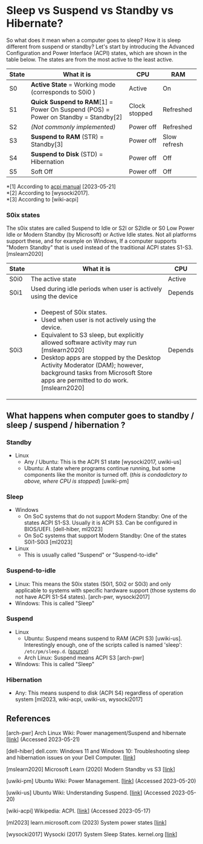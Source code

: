 # Sleep vs Suspend vs Standby vs Hibernate?

So what does it mean when a computer goes to sleep? How it is sleep different from suspend or standby? Let's start by introducing the Advanced Configuration and Power Interface (ACPI) states, which are shown in the table below. The states are from the most active to the least active. 

| State | What it is                                                                           | CPU           | RAM          |
| ----- | ------------------------------------------------------------------------------------ | ------------- | ------------ |
| S0    | **Active State** = Working mode   (corresponds to S0i0 )                             | Active        | On           |
| S1    | **Quick Suspend to RAM**[1] = Power On Suspend (POS) = Power on Standby = Standby[2] | Clock stopped | Refreshed    |
| S2    | *(Not commonly     implemented)*                                                     | Power off     | Refreshed    |
| S3    | **Suspend to RAM** (STR) = Standby[3]                                                | Power off     | Slow refresh |
| S4    | **Suspend to Disk** (STD) = Hibernation                                              | Power off     | Off          |
| S5    | Soft Off                                                                             | Power off     | Off          |

\*[1] According to [acpi manual](https://manpages.ubuntu.com/manpages/xenial/en/man4/acpi.4freebsd.html) [2023-05-21]<br>
\*[2] According to  [wysocki2017].<br>
\*[3] According to [wiki-acpi]

### S0ix states
The s0ix states are called Suspend to Idle or S2I or S2Idle or S0 Low Power Idle or Modern Standby (by Microsoft) or Active Idle states. Not all platforms support these, and for example on  Windows, If a computer supports "Modern Standby" that is used instead of the traditional ACPI states S1-S3. [mslearn2020]
  
| State | What it is                                                                                                                                                                                                                                                                                                                                                                   | CPU     |
| ----- | ---------------------------------------------------------------------------------------------------------------------------------------------------------------------------------------------------------------------------------------------------------------------------------------------------------------------------------------------------------------------------- | ------- |
| S0i0  | The active state                                                                                                                                                                                                                                                                                                                                                             | Active  |
| S0i1  | Used during idle periods when user is actively using the device                                                                                                                                                                                                                                                                                                              | Depends |
| S0i3  | <ul><li>Deepest of S0ix states.</li><li>Used when user is not actively using the device. </li><li>Equivalent to S3 sleep, but explicitly allowed software activity may run [mslearn2020] </li><li> Desktop apps are stopped by the Desktop Activity Moderator (DAM); however, background tasks from Microsoft Store apps are permitted to do work.  [mslearn2020] </li></ul> | Depends |



## What happens when computer goes to standby / sleep / suspend / hibernation ?

### Standby


- Linux
  - Any / Ubuntu: This is the ACPI S1 state [wysocki2017, uwiki-us] 
  - Ubuntu: A state where programs continue running, but some components like the monitor is turned off. (*this is condadictory to above, where CPU is stopped*) [uwiki-pm]
  
### Sleep

- Windows 
  - On SoC systems that do not support Modern Standby:  One of the states ACPI S1-S3. Usually it is ACPI S3. Can be configured in BIOS/UEFI.  [dell-hiber, ml2023]
  - On SoC systems that support Modern Standby: One of the states S0i1-S0i3  [ml2023]
- Linux
  - This is usually called "Suspend" or "Suspend-to-idle"
### Suspend-to-idle

- Linux: This means the S0ix states (S0i1, S0i2 or S0i3) and only applicable to systems with specific hardware support (those systems do not have ACPI S1-S4 states).  [arch-pwr, wysocki2017]
- Windows: This is called "Sleep" 
  
### Suspend

- Linux 
  - Ubuntu: Suspend means suspend to RAM (ACPI S3) [uwiki-us].  Interestingly enough, one of the scripts called is named 'sleep': `/etc/pm/sleep.d`. ([source](https://askubuntu.com/a/9533/215022))
  - Arch Linux: Suspend means ACPI S3 [arch-pwr]
- Windows: This is called "Sleep"
  
### Hibernation 
- Any: This means suspend to disk (ACPI S4) regardless of operation system [ml2023, wiki-acpi, uwiki-us, wysocki2017]


## References


[arch-pwr] Arch Linux Wiki: Power management/Suspend and hibernate [[link](https://wiki.archlinux.org/title/Power_management/Suspend_and_hibernate)] (Accessed 2023-05-21)

[dell-hiber] dell.com: Windows 11 and Windows 10: Troubleshooting sleep and hibernation issues on your Dell Computer. [[link](https://www.dell.com/support/kbdoc/en-uk/000129843/windows-10-troubleshooting-sleep-hibernation-issues-on-your-dell-pc)]

[mslearn2020] Microsoft Learn (2020) Modern Standby vs S3 [[link](https://learn.microsoft.com/en-us/windows-hardware/design/device-experiences/modern-standby-vs-s3)]

[uwiki-pm] Ubuntu Wiki: Power Management. [[link](https://wiki.ubuntu.com/PowerManagement)] (Accessed 2023-05-20)

[uwiki-us] Ubuntu Wiki: Understanding Suspend. [[link](https://wiki.ubuntu.com/UnderstandingSuspend)] (Accessed 2023-05-20)

[wiki-acpi] Wikipedia: ACPI. [[link](https://en.wikipedia.org/wiki/ACPI)] (Accessed 2023-05-17)

[ml2023] learn.microsoft.com (2023) System power states  [[link](https://learn.microsoft.com/en-us/windows/win32/power/system-power-states)]

[wysocki2017] Wysocki (2017) System Sleep States. kernel.org [[link](https://www.kernel.org/doc/html/v4.18/admin-guide/pm/sleep-states.html#standby)]


